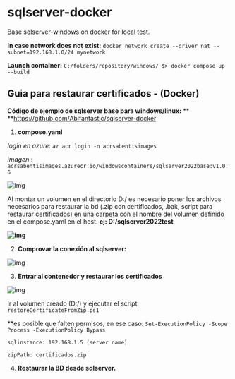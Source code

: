 # sqlserver-docker
Base sqlserver-windows on docker for local test.

**In case network does not exist:** 
`docker network create --driver nat --subnet=192.168.1.0/24 mynetwork`

**Launch container:** 
`C:/folders/repository/windows/ $> docker compose up --build` 



## **Guia para restaurar certificados - (Docker)**

**Código de ejemplo de sqlserver base para windows/linux:** **
**https://github.com/Ablfantastic/sqlserver-docker

1. **compose.yaml**

*login en azure:* `az acr login -n acrsabentisimages`

*imagen* : `acrsabentisimages.azurecr.io/windowscontainers/sqlserver2022base:v1.0.6`

![img](https://lh7-rt.googleusercontent.com/docsz/AD_4nXenCLAcGIAulf8wi9TF9mJ3F22UHzjSII6mhD4RxGJaNmpkJQB5qWsVhWOye0JD1OrnO37gNPveWw_UAlq7HBgfhQZGw3Gc1k3ZY3PdmfCELabK_1Ain9PT1zu697ytu7NzYrSHaPIQE7qOzBdKSsVzOP51?key=PU9bhJ3U7ZXMHu3rK2yQEg)

Al montar un volumen en el directorio D:/ es necesario poner los archivos necesarios para restaurar la bd (.zip con certificados, .bak, script para restaurar certificados) en una carpeta con el nombre del volumen definido en el compose.yaml en el host.
**ej: D:/sqlserver2022test**

**![img](https://lh7-rt.googleusercontent.com/docsz/AD_4nXfBZV951P5499LIRrHngSphCxHGEfsYAjXGmzWU5JA1t79-e1Hq3b_hefmt7xTZTnyMq-E2xde6XvYYF7htp4R2kXEDT3-WQ8FdzE3CyNUO725giA-og-bnfRHDGTtQB2fr_UxhZDa3JWloNtuCB_E-03FS?key=PU9bhJ3U7ZXMHu3rK2yQEg)**



2. **Comprovar la conexión al sqlserver:**

![img](https://lh7-rt.googleusercontent.com/docsz/AD_4nXf1ySI-Kg_ddMwaVEDv3kv2mCrfqh4bRwc6Rcdgor6Dy95mKM00yl65XLL6tkg4aDrcSy2sXYzMoQ5txx3VsmcoXZmKzCTsUSgsEk_Ye8Tm8JBOVCJhOZ2LX6-8FWFbWXHh7s1XcBdLKZ093tgRQT-K2ds?key=PU9bhJ3U7ZXMHu3rK2yQEg)

3. **Entrar al contenedor y restaurar los certificados**

![img](https://lh7-rt.googleusercontent.com/docsz/AD_4nXe3PSJMu9HHyxNi48Q_skj1OLaKdKQP2rGKsqbYjILs2_5kO1zEgT9Gde34T4u6hm1ktX7VbKE2dcl1nq9Rv18A0kwqSb_TZoSTxFimMvwA3TxPMmREDBMld3Izgb65Igql0cC5pjjgTxNcOM5CG1hECy3U?key=PU9bhJ3U7ZXMHu3rK2yQEg)

Ir al volumen creado (D:/) y ejecutar el script `restoreCertificateFromZip.ps1`

**es posible que falten permisos, en ese caso: 
	`Set-ExecutionPolicy -Scope Process -ExecutionPolicy Bypass`

`sqlinstance: 192.168.1.5 (server name)`

`zipPath: certificados.zip` 

4. **Restaurar la BD desde sqlserver.** 
